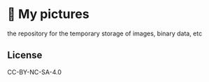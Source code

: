 # 🌄 My pictures

the repository for the temporary storage of images, binary data, etc

## License

CC-BY-NC-SA-4.0
